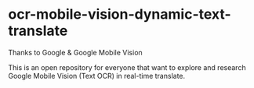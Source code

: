 # ocr-mobile-vision-dynamic-text-translate
Thanks to Google & Google Mobile Vision

This is an open repository for everyone that want to explore and research Google Mobile Vision (Text OCR) in real-time translate.
